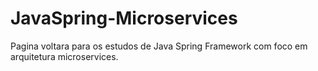 # JavaSpring-Microservices

Pagina voltara para os estudos de Java Spring Framework com foco em arquitetura microservices.
